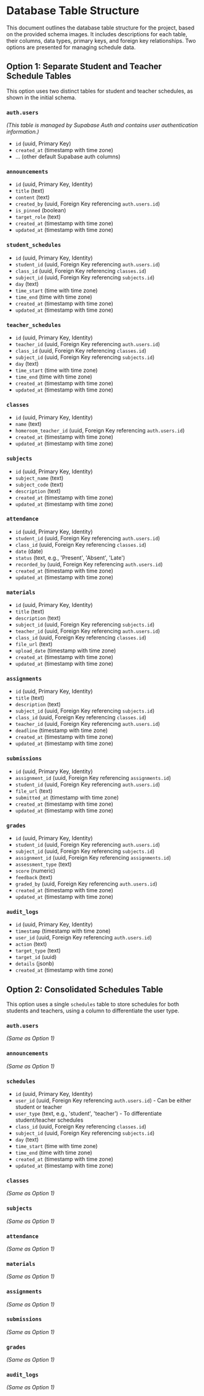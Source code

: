 # Database Table Structure

This document outlines the database table structure for the project, based on the provided schema images. It includes descriptions for each table, their columns, data types, primary keys, and foreign key relationships. Two options are presented for managing schedule data.

## Option 1: Separate Student and Teacher Schedule Tables

This option uses two distinct tables for student and teacher schedules, as shown in the initial schema.

### `auth.users`

*(This table is managed by Supabase Auth and contains user authentication information.)*

-   `id` (uuid, Primary Key)
-   `created_at` (timestamp with time zone)
-   ... (other default Supabase auth columns)

### `announcements`

-   `id` (uuid, Primary Key, Identity)
-   `title` (text)
-   `content` (text)
-   `created_by` (uuid, Foreign Key referencing `auth.users.id`)
-   `is_pinned` (boolean)
-   `target_role` (text)
-   `created_at` (timestamp with time zone)
-   `updated_at` (timestamp with time zone)

### `student_schedules`

-   `id` (uuid, Primary Key, Identity)
-   `student_id` (uuid, Foreign Key referencing `auth.users.id`)
-   `class_id` (uuid, Foreign Key referencing `classes.id`)
-   `subject_id` (uuid, Foreign Key referencing `subjects.id`)
-   `day` (text)
-   `time_start` (time with time zone)
-   `time_end` (time with time zone)
-   `created_at` (timestamp with time zone)
-   `updated_at` (timestamp with time zone)

### `teacher_schedules`

-   `id` (uuid, Primary Key, Identity)
-   `teacher_id` (uuid, Foreign Key referencing `auth.users.id`)
-   `class_id` (uuid, Foreign Key referencing `classes.id`)
-   `subject_id` (uuid, Foreign Key referencing `subjects.id`)
-   `day` (text)
-   `time_start` (time with time zone)
-   `time_end` (time with time zone)
-   `created_at` (timestamp with time zone)
-   `updated_at` (timestamp with time zone)

### `classes`

-   `id` (uuid, Primary Key, Identity)
-   `name` (text)
-   `homeroom_teacher_id` (uuid, Foreign Key referencing `auth.users.id`)
-   `created_at` (timestamp with time zone)
-   `updated_at` (timestamp with time zone)

### `subjects`

-   `id` (uuid, Primary Key, Identity)
-   `subject_name` (text)
-   `subject_code` (text)
-   `description` (text)
-   `created_at` (timestamp with time zone)
-   `updated_at` (timestamp with time zone)

### `attendance`

-   `id` (uuid, Primary Key, Identity)
-   `student_id` (uuid, Foreign Key referencing `auth.users.id`)
-   `class_id` (uuid, Foreign Key referencing `classes.id`)
-   `date` (date)
-   `status` (text, e.g., 'Present', 'Absent', 'Late')
-   `recorded_by` (uuid, Foreign Key referencing `auth.users.id`)
-   `created_at` (timestamp with time zone)
-   `updated_at` (timestamp with time zone)

### `materials`

-   `id` (uuid, Primary Key, Identity)
-   `title` (text)
-   `description` (text)
-   `subject_id` (uuid, Foreign Key referencing `subjects.id`)
-   `teacher_id` (uuid, Foreign Key referencing `auth.users.id`)
-   `class_id` (uuid, Foreign Key referencing `classes.id`)
-   `file_url` (text)
-   `upload_date` (timestamp with time zone)
-   `created_at` (timestamp with time zone)
-   `updated_at` (timestamp with time zone)

### `assignments`

-   `id` (uuid, Primary Key, Identity)
-   `title` (text)
-   `description` (text)
-   `subject_id` (uuid, Foreign Key referencing `subjects.id`)
-   `class_id` (uuid, Foreign Key referencing `classes.id`)
-   `teacher_id` (uuid, Foreign Key referencing `auth.users.id`)
-   `deadline` (timestamp with time zone)
-   `created_at` (timestamp with time zone)
-   `updated_at` (timestamp with time zone)

### `submissions`

-   `id` (uuid, Primary Key, Identity)
-   `assignment_id` (uuid, Foreign Key referencing `assignments.id`)
-   `student_id` (uuid, Foreign Key referencing `auth.users.id`)
-   `file_url` (text)
-   `submitted_at` (timestamp with time zone)
-   `created_at` (timestamp with time zone)
-   `updated_at` (timestamp with time zone)

### `grades`

-   `id` (uuid, Primary Key, Identity)
-   `student_id` (uuid, Foreign Key referencing `auth.users.id`)
-   `subject_id` (uuid, Foreign Key referencing `subjects.id`)
-   `assignment_id` (uuid, Foreign Key referencing `assignments.id`)
-   `assessment_type` (text)
-   `score` (numeric)
-   `feedback` (text)
-   `graded_by` (uuid, Foreign Key referencing `auth.users.id`)
-   `created_at` (timestamp with time zone)
-   `updated_at` (timestamp with time zone)

### `audit_logs`

-   `id` (uuid, Primary Key, Identity)
-   `timestamp` (timestamp with time zone)
-   `user_id` (uuid, Foreign Key referencing `auth.users.id`)
-   `action` (text)
-   `target_type` (text)
-   `target_id` (uuid)
-   `details` (jsonb)
-   `created_at` (timestamp with time zone)

## Option 2: Consolidated Schedules Table

This option uses a single `schedules` table to store schedules for both students and teachers, using a column to differentiate the user type.

### `auth.users`

*(Same as Option 1)*

### `announcements`

*(Same as Option 1)*

### `schedules`

-   `id` (uuid, Primary Key, Identity)
-   `user_id` (uuid, Foreign Key referencing `auth.users.id`) - Can be either student or teacher
-   `user_type` (text, e.g., 'student', 'teacher') - To differentiate student/teacher schedules
-   `class_id` (uuid, Foreign Key referencing `classes.id`)
-   `subject_id` (uuid, Foreign Key referencing `subjects.id`)
-   `day` (text)
-   `time_start` (time with time zone)
-   `time_end` (time with time zone)
-   `created_at` (timestamp with time zone)
-   `updated_at` (timestamp with time zone)

### `classes`

*(Same as Option 1)*

### `subjects`

*(Same as Option 1)*

### `attendance`

*(Same as Option 1)*

### `materials`

*(Same as Option 1)*

### `assignments`

*(Same as Option 1)*

### `submissions`

*(Same as Option 1)*

### `grades`

*(Same as Option 1)*

### `audit_logs`

*(Same as Option 1)*
